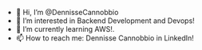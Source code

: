 - 👋 Hi, I’m @DennisseCannobbio
- 👀 I’m interested in Backend Development and Devops!
- 🌱 I’m currently learning AWS!.
- 📫 How to reach me: Dennisse Cannobbio in LinkedIn! 

<!---
DennisseCannobbio/DennisseCannobbio is a ✨ special ✨ repository because its `README.md` (this file) appears on your GitHub profile.
You can click the Preview link to take a look at your changes.
--->

